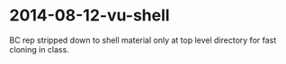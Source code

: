 2014-08-12-vu-shell
===================

BC rep stripped down to shell material only at top level directory for fast cloning in class.
